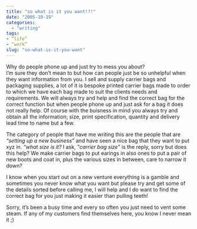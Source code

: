 ```yaml
---
title: "so what is it you want!?!"
date: "2005-10-19"
categories: 
  - "writing"
tags:
- “life”
- “work”
slug: "so-what-is-it-you-want"
---
```


Why do people phone up and just try to mess you about?  
I’m sure they don’t mean to but how can people just be so unhelpful when they want information from you. I sell and supply carrier bags and packaging supplies, a lot of it is bespoke printed carrier bags made to order to which we have each bag made to suit the clients needs and requirements. We will always try and help and find the correct bag for the correct function but when people phone up and just ask for a bag it does not really help. Of course with the buisness in mind you always try and obtain all the information; size, print specification, quantity and delivery lead time to name but a few. 

The category of people that have me writing this are the people that are _“setting up a new business”_ and have seen a nice bag that they want to put xyz in. _“what size is it?_ I ask, _"carrier bag size”_ is the reply, sorry but does this help? We make carrier bags to put earings in also ones to put a pair of new boots and coat in, plus the various sizes in between, care to narrow it down?  

I know when you start out on a new venture everything is a gamble and sometimes you never know what you want but please try and get some of the details sorted before calling me, I will help and I do want to find the correct bag for you just making it easier than pulling teeth!

Sorry, it’s been a busy time and every so often you just need to vent some steam. If any of my customers find themselves here, you know I never mean it ;)
